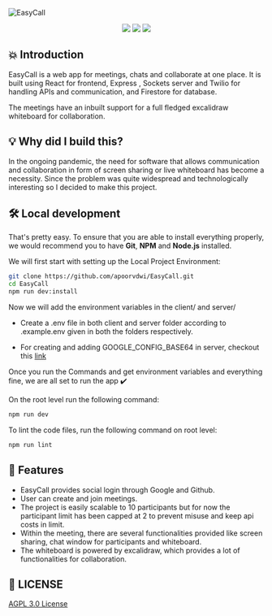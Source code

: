 ![EasyCall](https://socialify.git.ci/apoorvdwi/EasyCall/image?description=1&descriptionEditable=Meet%2C%20chat%2C%20call%20and%20collaborate%20in%20just%20one%20place.&language=1&name=1&owner=1&theme=Light)

<p align="center">
<img src="https://img.shields.io/github/license/apoorvdwi/EasyCall" />
<img src="https://img.shields.io/badge/Author-apoorvdwi-yellow" />
<img src="https://img.shields.io/badge/code%20style-airbnb-blue" />
</p>

## 💥 Introduction

EasyCall is a web app for meetings, chats and collaborate at one place. It is built using React for frontend, Express , Sockets server and Twilio for handling APIs and communication, and Firestore for database.

The meetings have an inbuilt support for a full fledged excalidraw whiteboard for collaboration.

## 💡 Why did I build this?

In the ongoing pandemic, the need for software that allows communication and collaboration in form of screen sharing or live whiteboard has become a necessity. Since the problem was quite widespread and technologically interesting so I decided to make this project.

## 🛠️ Local development

That's pretty easy. To ensure that you are able to install everything properly, we would recommend you to have <b>Git</b>, <b>NPM</b> and <b>Node.js</b> installed.

We will first start with setting up the Local Project Environment:

```sh
git clone https://github.com/apoorvdwi/EasyCall.git
cd EasyCall
npm run dev:install
```
Now we will add the environment variables in the client/ and server/

 - Create a .env file in both client and server folder according to .example.env given in both the folders respectively.

 - For creating and adding GOOGLE_CONFIG_BASE64 in server, checkout this [link](https://newbedev.com/deploying-firebase-app-with-service-account-to-heroku-environment-variables-with-dotenv)

Once you run the Commands and get environment variables and everything fine, we are all set to run the app ✔️

On the root level run the following command:

```sh
npm run dev
```

To lint the code files, run the following command on root level:

```sh
npm run lint
```

## 🥁 Features

- EasyCall provides social login through Google and Github.
- User can create and join meetings.
- The project is easily scalable to 10 participants but for now the participant limit has been capped at 2 to prevent misuse and keep api costs in limit.
- Within the meeting, there are several functionalities provided like screen sharing, chat window for participants and whiteboard.
- The whiteboard is powered by excalidraw, which provides a lot of functionalities for collaboration.

## 📜 LICENSE

[AGPL 3.0 License](https://github.com/apoorvdwi/EasyCall/blob/main/LICENSE)